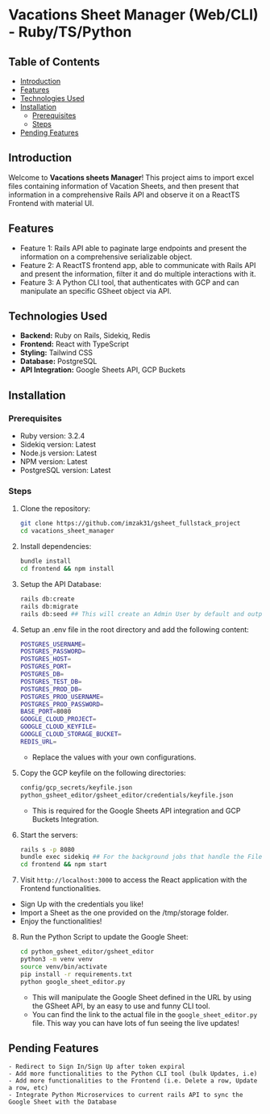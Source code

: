 # Vacations Sheet Manager (Web/CLI) - Ruby/TS/Python

## Table of Contents

- [Introduction](#introduction)
- [Features](#features)
- [Technologies Used](#technologies-used)
- [Installation](#installation)
    - [Prerequisites](#prerequisites)
    - [Steps](#steps)
- [Pending Features](#pending-features)

## Introduction

Welcome to **Vacations sheets Manager**! This project aims to import excel files containing information of Vacation Sheets, and then present that information in a comprehensive Rails API and observe it on a ReactTS Frontend with material UI.

## Features

- Feature 1: Rails API able to paginate large endpoints and present the information on a comprehensive serializable object.
- Feature 2: A ReactTS frontend app, able to communicate with Rails API and present the information, filter it and do multiple interactions with it.
- Feature 3: A Python CLI tool, that authenticates with GCP and can manipulate an specific GSheet object via API.

## Technologies Used

- **Backend:** Ruby on Rails, Sidekiq, Redis
- **Frontend:** React with TypeScript
- **Styling:** Tailwind CSS
- **Database:** PostgreSQL
- **API Integration:** Google Sheets API, GCP Buckets

## Installation

### Prerequisites

- Ruby version: 3.2.4
- Sidekiq version: Latest
- Node.js version: Latest
- NPM version: Latest
- PostgreSQL version: Latest

### Steps

1. Clone the repository:
   ```bash
   git clone https://github.com/imzak31/gsheet_fullstack_project
   cd vacations_sheet_manager
   
2. Install dependencies:
   ```bash
   bundle install
   cd frontend && npm install
   
3. Setup the API Database:
   ```bash
   rails db:create
   rails db:migrate
   rails db:seed ## This will create an Admin User by default and output the credentials

4. Setup an .env file in the root directory and add the following content:
    ```bash
    POSTGRES_USERNAME=
    POSTGRES_PASSWORD=
    POSTGRES_HOST=
    POSTGRES_PORT=
    POSTGRES_DB=
    POSTGRES_TEST_DB=
    POSTGRES_PROD_DB=
    POSTGRES_PROD_USERNAME=
    POSTGRES_PROD_PASSWORD=
    BASE_PORT=8080
    GOOGLE_CLOUD_PROJECT=
    GOOGLE_CLOUD_KEYFILE=
    GOOGLE_CLOUD_STORAGE_BUCKET=
    REDIS_URL=
    ```
    - Replace the values with your own configurations.

5. Copy the GCP keyfile on the following directories:
    ```bash
    config/gcp_secrets/keyfile.json
    python_gsheet_editor/gsheet_editor/credentials/keyfile.json
    ```
    - This is required for the Google Sheets API integration and GCP Buckets Integration.

6. Start the servers:
    ```bash
    rails s -p 8080
   bundle exec sidekiq ## For the background jobs that handle the File imports
    cd frontend && npm start
   
7. Visit `http://localhost:3000` to access the React application with the Frontend functionalities.
- Sign Up with the credentials you like!
- Import a Sheet as the one provided on the /tmp/storage folder.
- Enjoy the functionalities!

8. Run the Python Script to update the Google Sheet:
    ```bash
    cd python_gsheet_editor/gsheet_editor
    python3 -m venv venv
    source venv/bin/activate
    pip install -r requirements.txt
    python google_sheet_editor.py
    ```
    - This will manipulate the Google Sheet defined in the URL by using the GSheet API, by an easy to use and funny CLI tool.
    - You can find the link to the actual file in the `google_sheet_editor.py` file. This way you can have lots of fun seeing the live updates!

## Pending Features
    - Redirect to Sign In/Sign Up after token expiral
    - Add more functionalities to the Python CLI tool (bulk Updates, i.e)
    - Add more functionalities to the Frontend (i.e. Delete a row, Update a row, etc)
    - Integrate Python Microservices to current rails API to sync the Google Sheet with the Database